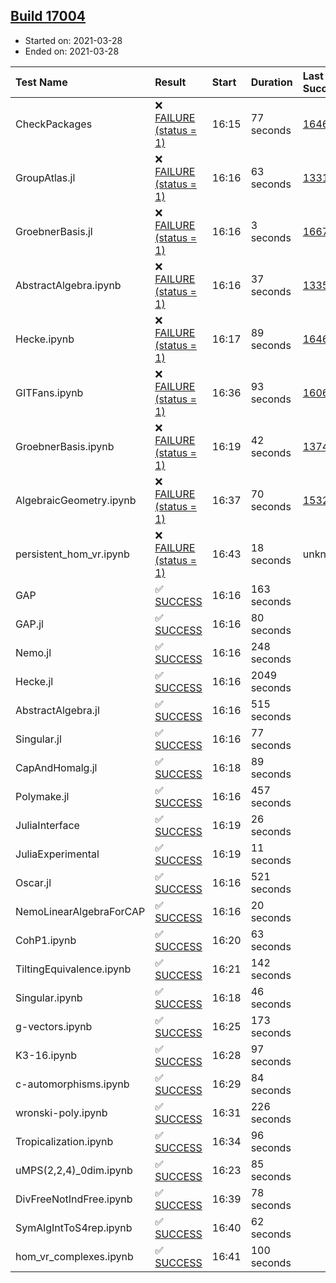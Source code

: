 ## [Build 17004](https://oscarci.mathematik.uni-kl.de/job/oscar/17004/)

* Started on: 2021-03-28
* Ended on: 2021-03-28

| Test Name    | Result | Start | Duration | Last Success | First Failure |
|:-------------|:-------|:------|:---------|:-------------|:--------------|
| CheckPackages | ❌ [FAILURE (status = 1)](https://oscarci.mathematik.uni-kl.de/job/oscar/17004/artifact/logs/build-17004/CheckPackages.log) | 16:15 | 77 seconds | [16463](https://oscarci.mathematik.uni-kl.de/job/oscar/16463/) | [16464](https://oscarci.mathematik.uni-kl.de/job/oscar/16464/) |
| GroupAtlas.jl | ❌ [FAILURE (status = 1)](https://oscarci.mathematik.uni-kl.de/job/oscar/17004/artifact/logs/build-17004/GroupAtlas.jl.log) | 16:16 | 63 seconds | [13311](https://oscarci.mathematik.uni-kl.de/job/oscar/13311/) | [13312](https://oscarci.mathematik.uni-kl.de/job/oscar/13312/) |
| GroebnerBasis.jl | ❌ [FAILURE (status = 1)](https://oscarci.mathematik.uni-kl.de/job/oscar/17004/artifact/logs/build-17004/GroebnerBasis.jl.log) | 16:16 | 3 seconds | [16676](https://oscarci.mathematik.uni-kl.de/job/oscar/16676/) | [16677](https://oscarci.mathematik.uni-kl.de/job/oscar/16677/) |
| AbstractAlgebra.ipynb | ❌ [FAILURE (status = 1)](https://oscarci.mathematik.uni-kl.de/job/oscar/17004/artifact/logs/build-17004/AbstractAlgebra.ipynb.log) | 16:16 | 37 seconds | [13355](https://oscarci.mathematik.uni-kl.de/job/oscar/13355/) | [13356](https://oscarci.mathematik.uni-kl.de/job/oscar/13356/) |
| Hecke.ipynb | ❌ [FAILURE (status = 1)](https://oscarci.mathematik.uni-kl.de/job/oscar/17004/artifact/logs/build-17004/Hecke.ipynb.log) | 16:17 | 89 seconds | [16463](https://oscarci.mathematik.uni-kl.de/job/oscar/16463/) | [16464](https://oscarci.mathematik.uni-kl.de/job/oscar/16464/) |
| GITFans.ipynb | ❌ [FAILURE (status = 1)](https://oscarci.mathematik.uni-kl.de/job/oscar/17004/artifact/logs/build-17004/GITFans.ipynb.log) | 16:36 | 93 seconds | [16068](https://oscarci.mathematik.uni-kl.de/job/oscar/16068/) | [16069](https://oscarci.mathematik.uni-kl.de/job/oscar/16069/) |
| GroebnerBasis.ipynb | ❌ [FAILURE (status = 1)](https://oscarci.mathematik.uni-kl.de/job/oscar/17004/artifact/logs/build-17004/GroebnerBasis.ipynb.log) | 16:19 | 42 seconds | [13748](https://oscarci.mathematik.uni-kl.de/job/oscar/13748/) | [13749](https://oscarci.mathematik.uni-kl.de/job/oscar/13749/) |
| AlgebraicGeometry.ipynb | ❌ [FAILURE (status = 1)](https://oscarci.mathematik.uni-kl.de/job/oscar/17004/artifact/logs/build-17004/AlgebraicGeometry.ipynb.log) | 16:37 | 70 seconds | [15322](https://oscarci.mathematik.uni-kl.de/job/oscar/15322/) | [15323](https://oscarci.mathematik.uni-kl.de/job/oscar/15323/) |
| persistent_hom_vr.ipynb | ❌ [FAILURE (status = 1)](https://oscarci.mathematik.uni-kl.de/job/oscar/17004/artifact/logs/build-17004/persistent_hom_vr.ipynb.log) | 16:43 | 18 seconds | unknown | unknown |
| GAP | ✅ [SUCCESS](https://oscarci.mathematik.uni-kl.de/job/oscar/17004/artifact/logs/build-17004/GAP.log) | 16:16 | 163 seconds |  |  |
| GAP.jl | ✅ [SUCCESS](https://oscarci.mathematik.uni-kl.de/job/oscar/17004/artifact/logs/build-17004/GAP.jl.log) | 16:16 | 80 seconds |  |  |
| Nemo.jl | ✅ [SUCCESS](https://oscarci.mathematik.uni-kl.de/job/oscar/17004/artifact/logs/build-17004/Nemo.jl.log) | 16:16 | 248 seconds |  |  |
| Hecke.jl | ✅ [SUCCESS](https://oscarci.mathematik.uni-kl.de/job/oscar/17004/artifact/logs/build-17004/Hecke.jl.log) | 16:16 | 2049 seconds |  |  |
| AbstractAlgebra.jl | ✅ [SUCCESS](https://oscarci.mathematik.uni-kl.de/job/oscar/17004/artifact/logs/build-17004/AbstractAlgebra.jl.log) | 16:16 | 515 seconds |  |  |
| Singular.jl | ✅ [SUCCESS](https://oscarci.mathematik.uni-kl.de/job/oscar/17004/artifact/logs/build-17004/Singular.jl.log) | 16:16 | 77 seconds |  |  |
| CapAndHomalg.jl | ✅ [SUCCESS](https://oscarci.mathematik.uni-kl.de/job/oscar/17004/artifact/logs/build-17004/CapAndHomalg.jl.log) | 16:18 | 89 seconds |  |  |
| Polymake.jl | ✅ [SUCCESS](https://oscarci.mathematik.uni-kl.de/job/oscar/17004/artifact/logs/build-17004/Polymake.jl.log) | 16:16 | 457 seconds |  |  |
| JuliaInterface | ✅ [SUCCESS](https://oscarci.mathematik.uni-kl.de/job/oscar/17004/artifact/logs/build-17004/JuliaInterface.log) | 16:19 | 26 seconds |  |  |
| JuliaExperimental | ✅ [SUCCESS](https://oscarci.mathematik.uni-kl.de/job/oscar/17004/artifact/logs/build-17004/JuliaExperimental.log) | 16:19 | 11 seconds |  |  |
| Oscar.jl | ✅ [SUCCESS](https://oscarci.mathematik.uni-kl.de/job/oscar/17004/artifact/logs/build-17004/Oscar.jl.log) | 16:16 | 521 seconds |  |  |
| NemoLinearAlgebraForCAP | ✅ [SUCCESS](https://oscarci.mathematik.uni-kl.de/job/oscar/17004/artifact/logs/build-17004/NemoLinearAlgebraForCAP.log) | 16:16 | 20 seconds |  |  |
| CohP1.ipynb | ✅ [SUCCESS](https://oscarci.mathematik.uni-kl.de/job/oscar/17004/artifact/logs/build-17004/CohP1.ipynb.log) | 16:20 | 63 seconds |  |  |
| TiltingEquivalence.ipynb | ✅ [SUCCESS](https://oscarci.mathematik.uni-kl.de/job/oscar/17004/artifact/logs/build-17004/TiltingEquivalence.ipynb.log) | 16:21 | 142 seconds |  |  |
| Singular.ipynb | ✅ [SUCCESS](https://oscarci.mathematik.uni-kl.de/job/oscar/17004/artifact/logs/build-17004/Singular.ipynb.log) | 16:18 | 46 seconds |  |  |
| g-vectors.ipynb | ✅ [SUCCESS](https://oscarci.mathematik.uni-kl.de/job/oscar/17004/artifact/logs/build-17004/g-vectors.ipynb.log) | 16:25 | 173 seconds |  |  |
| K3-16.ipynb | ✅ [SUCCESS](https://oscarci.mathematik.uni-kl.de/job/oscar/17004/artifact/logs/build-17004/K3-16.ipynb.log) | 16:28 | 97 seconds |  |  |
| c-automorphisms.ipynb | ✅ [SUCCESS](https://oscarci.mathematik.uni-kl.de/job/oscar/17004/artifact/logs/build-17004/c-automorphisms.ipynb.log) | 16:29 | 84 seconds |  |  |
| wronski-poly.ipynb | ✅ [SUCCESS](https://oscarci.mathematik.uni-kl.de/job/oscar/17004/artifact/logs/build-17004/wronski-poly.ipynb.log) | 16:31 | 226 seconds |  |  |
| Tropicalization.ipynb | ✅ [SUCCESS](https://oscarci.mathematik.uni-kl.de/job/oscar/17004/artifact/logs/build-17004/Tropicalization.ipynb.log) | 16:34 | 96 seconds |  |  |
| uMPS(2,2,4)_0dim.ipynb | ✅ [SUCCESS](https://oscarci.mathematik.uni-kl.de/job/oscar/17004/artifact/logs/build-17004/uMPS-2-2-4-_0dim.ipynb.log) | 16:23 | 85 seconds |  |  |
| DivFreeNotIndFree.ipynb | ✅ [SUCCESS](https://oscarci.mathematik.uni-kl.de/job/oscar/17004/artifact/logs/build-17004/DivFreeNotIndFree.ipynb.log) | 16:39 | 78 seconds |  |  |
| SymAlgIntToS4rep.ipynb | ✅ [SUCCESS](https://oscarci.mathematik.uni-kl.de/job/oscar/17004/artifact/logs/build-17004/SymAlgIntToS4rep.ipynb.log) | 16:40 | 62 seconds |  |  |
| hom_vr_complexes.ipynb | ✅ [SUCCESS](https://oscarci.mathematik.uni-kl.de/job/oscar/17004/artifact/logs/build-17004/hom_vr_complexes.ipynb.log) | 16:41 | 100 seconds |  |  |
